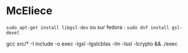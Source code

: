 # McEliece
 
```sudo apt-get install libgsl-dev```
ou sur fedora :
```sudo dnf install gsl-devel```


gcc src/* -I include -o exec -lgsl -lgslcblas -lm -lssl -lcrypto && ./exec
